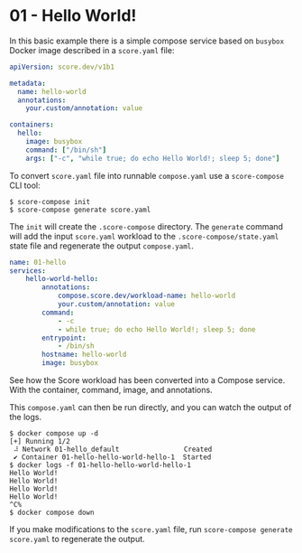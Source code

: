 # 01 - Hello World!

In this basic example there is a simple compose service based on `busybox` Docker image described in a `score.yaml` file:

```yaml
apiVersion: score.dev/v1b1

metadata:
  name: hello-world
  annotations:
    your.custom/annotation: value

containers:
  hello:
    image: busybox
    command: ["/bin/sh"]
    args: ["-c", "while true; do echo Hello World!; sleep 5; done"]
```

To convert `score.yaml` file into runnable `compose.yaml` use a `score-compose` CLI tool:

```console
$ score-compose init
$ score-compose generate score.yaml
```

The `init` will create the `.score-compose` directory. The `generate` command will add the input `score.yaml` workload to the `.score-compose/state.yaml` state file and regenerate the output `compose.yaml`.

```yaml
name: 01-hello
services:
    hello-world-hello:
        annotations:
            compose.score.dev/workload-name: hello-world
            your.custom/annotation: value
        command:
            - -c
            - while true; do echo Hello World!; sleep 5; done
        entrypoint:
            - /bin/sh
        hostname: hello-world
        image: busybox
```

See how the Score workload has been converted into a Compose service. With the container, command, image, and annotations. 

This `compose.yaml` can then be run directly, and you can watch the output of the logs.

```console
$ docker compose up -d
[+] Running 1/2
 ⠼ Network 01-hello_default                Created
 ✔ Container 01-hello-hello-world-hello-1  Started
$ docker logs -f 01-hello-hello-world-hello-1
Hello World!
Hello World!
Hello World!
Hello World!
^C%
$ docker compose down
```

If you make modifications to the `score.yaml` file, run `score-compose generate score.yaml` to regenerate the output.
